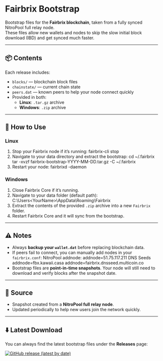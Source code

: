 # Fairbrix Bootstrap

Bootstrap files for the **Fairbrix blockchain**, taken from a fully synced NitroPool full relay node.  
These files allow new wallets and nodes to skip the slow initial block download (IBD) and get synced much faster.

---

## 📦 Contents
Each release includes:
- `blocks/` — blockchain block files
- `chainstate/` — current chain state
- `peers.dat` — known peers to help your node connect quickly
- Provided in both:
  - **Linux**: `.tar.gz` archive
  - **Windows**: `.zip` archive

---

## 🚀 How to Use

### Linux
1. Stop your Fairbrix node if it’s running:
    fairbrix-cli stop
2. Navigate to your data directory and extract the bootstrap:
    cd ~/.fairbrix
    tar -xvzf fairbrix-bootstrap-YYYY-MM-DD.tar.gz -C ~/.fairbrix
3. Restart your node:
    fairbrixd -daemon

### Windows
1. Close Fairbrix Core if it’s running.
2. Navigate to your data folder (default path):
    C:\Users\<YourName>\AppData\Roaming\Fairbrix
3. Extract the contents of the provided `.zip` archive into a new `Fairbrix` folder.
4. Restart Fairbrix Core and it will sync from the bootstrap.

---

## ⚠️ Notes
- Always **backup your `wallet.dat`** before replacing blockchain data.
- If peers fail to connect, you can manually add nodes in your `fairbrix.conf`:
  NitroPool addnode:
    addnode=51.75.117.211
  DNS Seeds
    addnode=fbx.kawaii.casa
    addnode=fairbrix.dnsseed.multicoin.co
- Bootstrap files are **point-in-time snapshots**. Your node will still need to download and verify blocks after the snapshot date.

---

## 📡 Source
- Snapshot created from a **NitroPool full relay node**.
- Updated periodically to help new users join the network quickly.

---

## ⬇️ Latest Download
You can always find the latest bootstrap files under the **Releases** page:

[![GitHub release (latest by date)](https://img.shields.io/github/v/release/No-F8/fairbrix-bootstrap?label=Latest%20Release)](https://github.com/No-F8/fairbrix-bootstrap/releases/latest)
